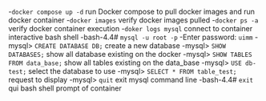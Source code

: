 -`docker compose up -d` run Docker compose to pull docker images and run docker container
-`docker images` verify docker images pulled
-`docker ps -a` verify docker container execution
-`doker logs mysql` connect to container interactive bash shell
-bash-4.4# `mysql -u root -p`
-Enter password: `uimm`
-mysql> `CREATE DATABASE DB;` create a new database
-mysql> `SHOW DATABASES;` show all database existing on the docker
-mysql> `SHOW TABLES FROM data_base;` show all tables existing on the data_base
-mysql> `USE db-test;` select the database to use
-mysql> `SELECT * FROM table_test;` request to display 
-mysql> `quit` exit mysql command line
-bash-4.4# `exit` qui bash shell prompt of container 
